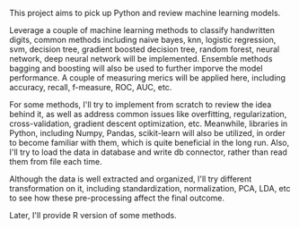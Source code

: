 This project aims to pick up Python and review machine learning models.

Leverage a couple of machine learning methods to classify handwritten digits, common methods including naive bayes, knn, logistic regression, svm, decision tree, gradient boosted decision tree, random forest, neural network, deep neural network will be implemented. Ensemble methods bagging and boosting will also be used to further imporve the model performance. A couple of measuring merics will be applied here, including accuracy, recall, f-measure, ROC, AUC, etc.

For some methods, I'll try to implement from scratch to review the idea behind it, as well as address common issues like overfitting, regularization, cross-validation, gradient descent optimization, etc. Meanwhile, libraries in Python, including Numpy, Pandas, scikit-learn will also be utilized, in order to become familiar with them, which is quite beneficial in the long run. Also, I'll try to load the data in database and write db connector, rather than read them from file each time.

Although the data is well extracted and organized, I'll try different transformation on it, including standardization, normalization, PCA, LDA, etc to see how these pre-processing affect the final outcome.

Later, I'll provide R version of some methods.
